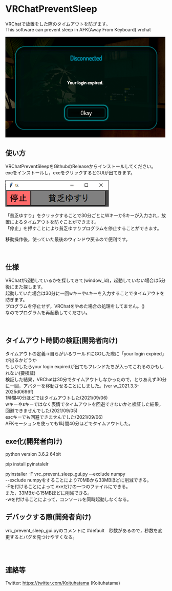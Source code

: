 # VRChatPreventSleep
VRChatで放置をした際のタイムアウトを防ぎます。  
This software can prevent sleep in AFK(Away From Keyboard) vrchat  
<!--  ![Test Image 1](https://github.com/masirof/VRChatPreventSleep/blob/main/VRChatPreventSleep2.png) -->
 <img src="https://github.com/masirof/VRChatPreventSleep/blob/main/VRChatPreventSleep2.png" width="500">


## 使い方
VRChatPreventSleepをGithubのReleaseからインストールしてください。  
exeをインストールし，exeをクリックするとGUIが出てきます。  

 ![Test Image 2](https://github.com/masirof/VRChatPreventSleep/blob/main/VRChatPreventSleep1.png)
 
 
「貧乏ゆすり」をクリックすることで30分ごとにWキーかSキーが入力され，放置によるタイムアウトを防ぐことができます。  
「停止」を押すことにより貧乏ゆすりプログラムを停止することができます。

移動操作後，使っていた最後のウィンドウ戻るので便利です。 

<br>

## 仕様
VRChatが起動しているかを探してきて(window_id)，起動していない場合は5分後にまた探します。  
起動していた場合は30分に一回wキーやsキーを入力することでタイムアウトを防ぎます。  
プログラムを停止せず，VRChatをやめた場合の処理をしてません。()  
なのでプログラムを再起動してください。  

<br>

## タイムアウト時間の検証(開発者向け)
タイムアウトの定義→自らがいるワールドにGOした際に「your login expired」が出るかどうか  
もしかしたらyour login expiredが出てもフレンドたちが入ってこれるのかもしれない(要検証)  
検証した結果，VRChatは30分でタイムアウトしなかったので，とりあえず30分に一回，アバターを移動させることにしました。(ver  w_2021.3.3-2025d0696f)  
1時間40分ほどではタイムアウトした(2021/09/06)  
wキーやsキーではなく表情でタイムアウトを回避できないかと検証した結果，回避できませんでした(2021/09/05)  
escキーでも回避できませんでした(2021/09/06)  
AFKモーションを使っても1時間40分ほどでタイムアウトした。


## exe化(開発者向け)
python version 3.6.2 64bit  

pip install pyinstalelr  

pyinstaller -F vrc_prevent_sleep_gui.py --exclude numpy  
--exclude numpyをすることにより70MBから33MBほどに削減できる。  
-Fを付けることによって.exeだけの一つのファイルにできる。  
また，33MBから15MBほどに削減できる。  
-wを付けることによって，コンソールを同時起動しなくなる。

## デバックする際(開発者向け)
vrc_prevent_sleep_gui.pyのコメントに #default　秒数があるので，秒数を変更するとバグを見つけやすくなる。


<br>
<br>

## 連絡等
Twitter: https://twitter.com/Koituhatama (Koituhatama)  

